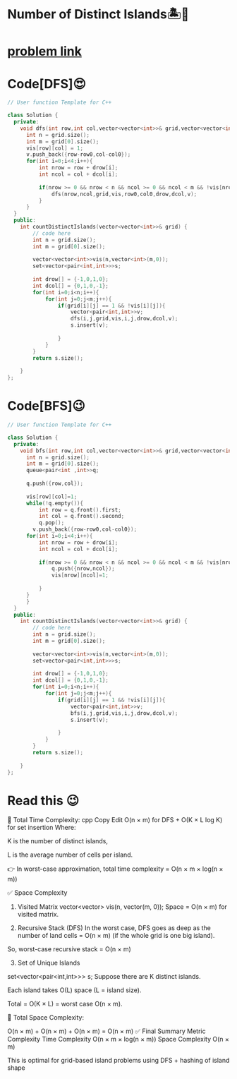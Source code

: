 # Number of Distinct Islands🏝️🕌

# [problem link](https://www.geeksforgeeks.org/problems/number-of-distinct-islands/1)

# Code[DFS]😍

```c++
// User function Template for C++

class Solution {
  private: 
    void dfs(int row,int col,vector<vector<int>>& grid,vector<vector<int>>& vis,int row0,int col0,int drow[],int dcol[],vector<pair<int,int>>&v){
      int n = grid.size();
      int m = grid[0].size();
      vis[row][col] = 1;
      v.push_back({row-row0,col-col0});
      for(int i=0;i<4;i++){
          int nrow = row + drow[i];
          int ncol = col + dcol[i];
          
          if(nrow >= 0 && nrow < n && ncol >= 0 && ncol < m && !vis[nrow][ncol] && grid[nrow][ncol] == 1){
              dfs(nrow,ncol,grid,vis,row0,col0,drow,dcol,v);
          }
      }
  }
  public:
    int countDistinctIslands(vector<vector<int>>& grid) {
        // code here
        int n = grid.size();
        int m = grid[0].size();
        
        vector<vector<int>>vis(n,vector<int>(m,0));
        set<vector<pair<int,int>>>s;
        
        int drow[] = {-1,0,1,0};
        int dcol[] = {0,1,0,-1};
        for(int i=0;i<n;i++){
            for(int j=0;j<m;j++){
                if(grid[i][j] == 1 && !vis[i][j]){
                    vector<pair<int,int>>v;
                    dfs(i,j,grid,vis,i,j,drow,dcol,v);
                    s.insert(v);
                    
                }
            }
        }
        return s.size();
        
    }
};

```
# Code[BFS]😉
```c++
// User function Template for C++

class Solution {
  private: 
    void bfs(int row,int col,vector<vector<int>>& grid,vector<vector<int>>& vis,int row0,int col0,int drow[],int dcol[],vector<pair<int,int>>&v){
      int n = grid.size();
      int m = grid[0].size();
      queue<pair<int ,int>>q;
      
      q.push({row,col});
      
      vis[row][col]=1;
      while(!q.empty()){
          int row = q.front().first;
          int col = q.front().second;
          q.pop();
        v.push_back({row-row0,col-col0});
      for(int i=0;i<4;i++){
          int nrow = row + drow[i];
          int ncol = col + dcol[i];
          
          if(nrow >= 0 && nrow < n && ncol >= 0 && ncol < m && !vis[nrow][ncol] && grid[nrow][ncol] == 1){
              q.push({nrow,ncol});
              vis[nrow][ncol]=1;
              
          }
      }
      }
  }
  public:
    int countDistinctIslands(vector<vector<int>>& grid) {
        // code here
        int n = grid.size();
        int m = grid[0].size();
        
        vector<vector<int>>vis(n,vector<int>(m,0));
        set<vector<pair<int,int>>>s;
        
        int drow[] = {-1,0,1,0};
        int dcol[] = {0,1,0,-1};
        for(int i=0;i<n;i++){
            for(int j=0;j<m;j++){
                if(grid[i][j] == 1 && !vis[i][j]){
                    vector<pair<int,int>>v;
                    bfs(i,j,grid,vis,i,j,drow,dcol,v);
                    s.insert(v);
                    
                }
            }
        }
        return s.size();
        
    }
};

```
# Read this 😉
🧠 Total Time Complexity:
cpp
Copy
Edit
O(n × m) for DFS + O(K × L log K) for set insertion
Where:

K is the number of distinct islands,

L is the average number of cells per island.

👉 In worst-case approximation, total time complexity = O(n × m × log(n × m))

✅ Space Complexity
1. Visited Matrix
vector<vector<int>> vis(n, vector<int>(m, 0));
Space = O(n × m) for visited matrix.

2. Recursive Stack (DFS)
In the worst case, DFS goes as deep as the number of land cells = O(n × m) (if the whole grid is one big island).

So, worst-case recursive stack = O(n × m)

3. Set of Unique Islands

set<vector<pair<int,int>>> s;
Suppose there are K distinct islands.

Each island takes O(L) space (L = island size).

Total = O(K × L) = worst case O(n × m).

🧠 Total Space Complexity:

O(n × m) + O(n × m) + O(n × m) = O(n × m)
✅ Final Summary
Metric	Complexity
Time Complexity	O(n × m × log(n × m))
Space Complexity	O(n × m)

This is optimal for grid-based island problems using DFS + hashing of island shape
